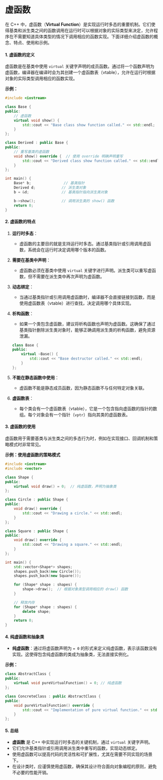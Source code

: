 # 虚函数

在 C++ 中，虚函数（**Virtual Function**）是实现运行时多态的重要机制。它们使得基类和派生类之间的函数调用在运行时可以根据对象的实际类型来决定，允许程序在不需要知道具体类型的情况下调用相应的函数实现。下面详细介绍虚函数的概念、特点、使用和示例。

#### 1. 虚函数的定义

虚函数是在基类中使用 `virtual` 关键字声明的成员函数。通过将一个函数声明为虚函数，编译器在编译时会为其创建一个虚函数表（vtable），允许在运行时根据对象的实际类型调用相应的函数实现。

**示例：**

```cpp
#include <iostream>

class Base {
public:
    // 虚函数
    virtual void show() {
        std::cout << "Base class show function called." << std::endl;
    }
};

class Derived : public Base {
public:
    // 重写基类的虚函数
    void show() override {  // 使用 override 明确声明重写
        std::cout << "Derived class show function called." << std::endl;
    }
};

int main() {
    Base* b;               // 基类指针
    Derived d;            // 派生类对象
    b = &d;               // 基类指针指向派生类对象

    b->show();            // 调用派生类的 show() 函数
    return 0;
}
```

#### 2. 虚函数的特点

1. **运行时多态**：
   * 虚函数的主要目的就是支持运行时多态。通过基类指针或引用调用虚函数，系统会在运行时决定调用哪个版本的函数。
2. **需要在基类中声明**：
   * 虚函数必须在基类中使用 `virtual` 关键字进行声明。派生类可以重写虚函数，但不需要在派生类中再次声明为虚函数。
3. **动态绑定**：
   * 当通过基类指针或引用调用虚函数时，编译器不会直接链接到函数，而是使用虚函数表（vtable）进行查找，决定调用哪个具体实现。
4.  **析构函数**：

    * 如果一个类包含虚函数，建议将析构函数也声明为虚函数。这确保了通过基类指针删除派生类对象时，能够正确调用派生类的析构函数，避免资源泄漏。

    ```cpp
    class Base {
    public:
        virtual ~Base() {
            std::cout << "Base destructor called." << std::endl;
        }
    };
    ```
5. **不能在静态函数中使用**：
   * 虚函数不能是静态成员函数，因为静态函数不与任何特定对象关联。
6. **虚函数表**：
   * 每个类会有一个虚函数表（vtable），它是一个包含指向虚函数的指针的数组。每个对象会有一个指针（`vptr`）指向其类的虚函数表。

#### 3. 虚函数的使用

虚函数用于需要基类与派生类之间的多态行为时，例如在实现接口、回调机制和策略模式时非常常见。

**示例：使用虚函数的策略模式**

```cpp
#include <iostream>
#include <vector>

class Shape {
public:
    virtual void draw() = 0;  // 纯虚函数，声明为抽象类
};

class Circle : public Shape {
public:
    void draw() override {
        std::cout << "Drawing a circle." << std::endl;
    }
};

class Square : public Shape {
public:
    void draw() override {
        std::cout << "Drawing a square." << std::endl;
    }
};

int main() {
    std::vector<Shape*> shapes;
    shapes.push_back(new Circle());
    shapes.push_back(new Square());

    for (Shape* shape : shapes) {
        shape->draw();  // 根据对象类型调用相应的 draw() 函数
    }

    // 释放内存
    for (Shape* shape : shapes) {
        delete shape;
    }
    return 0;
}
```

#### 4. 纯虚函数和抽象类

* **纯虚函数**：通过将虚函数声明为 `= 0` 的形式来定义纯虚函数，表示该函数没有实现。这使得包含纯虚函数的类成为抽象类，无法直接实例化。

**示例：**

```cpp
class AbstractClass {
public:
    virtual void pureVirtualFunction() = 0; // 纯虚函数
};

class ConcreteClass : public AbstractClass {
public:
    void pureVirtualFunction() override {
        std::cout << "Implementation of pure virtual function." << std::endl;
    }
};
```

#### 5. 总结

* **虚函数** 是 C++ 中实现运行时多态的关键机制，通过 `virtual` 关键字声明。
* 它们允许基类指针或引用调用派生类中重写的函数，实现动态绑定。
* 使用虚函数可以提高代码的灵活性和可扩展性，尤其在需要不同实现的场景下。
* 在设计类时，应谨慎使用虚函数，确保其设计符合面向对象编程的原则，避免不必要的性能开销。
